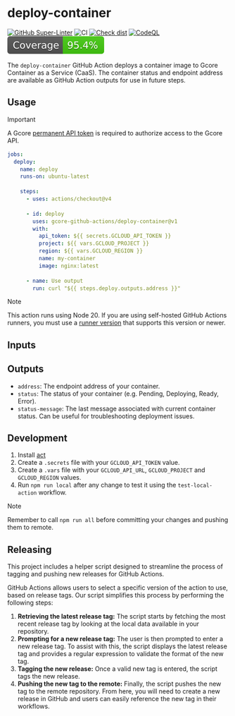 # deploy-container

[![GitHub Super-Linter](https://github.com/gcore-github-actions/deploy-container/actions/workflows/linter.yml/badge.svg)](https://github.com/super-linter/super-linter)
![CI](https://github.com/gcore-github-actions/deploy-container/actions/workflows/ci.yml/badge.svg)
[![Check dist](https://github.com/gcore-github-actions/deploy-container/actions/workflows/check-dist.yml/badge.svg)](https://github.com/gcore-github-actions/deploy-container/actions/workflows/check-dist.yml)
[![CodeQL](https://github.com/gcore-github-actions/deploy-container/actions/workflows/codeql-analysis.yml/badge.svg)](https://github.com/gcore-github-actions/deploy-container/actions/workflows/codeql-analysis.yml)
[![Coverage](./badges/coverage.svg)](./badges/coverage.svg)

The `deploy-container` GitHub Action deploys a container image to Gcore Container as a Service (CaaS). The container status and endpoint address are available as GitHub Action outputs for use in future steps.

## Usage

> [!IMPORTANT]
>
> A Gcore [permanent API token](https://gcore.com/docs/account-settings/create-use-or-delete-a-permanent-api-token) is required to authorize access to the Gcore API.

```yaml
jobs:
  deploy:
    name: deploy
    runs-on: ubuntu-latest

    steps:
      - uses: actions/checkout@v4

      - id: deploy
        uses: gcore-github-actions/deploy-container@v1
        with:
          api_token: ${{ secrets.GCLOUD_API_TOKEN }}
          project: ${{ vars.GCLOUD_PROJECT }}
          region: ${{ vars.GCLOUD_REGION }}
          name: my-container
          image: nginx:latest

      - name: Use output
        run: curl "${{ steps.deploy.outputs.address }}"
```

> [!NOTE]
>
> This action runs using Node 20. If you are using self-hosted GitHub Actions runners, you must use a [runner version](https://github.com/actions/virtual-environments) that supports this version or newer.

## Inputs

## Outputs

* `address`: The endpoint address of your container.
* `status`:  The status of your container (e.g. Pending, Deploying, Ready, Error).
* `status-message`: The last message associated with current container status. Can be useful for troubleshooting deployment issues.

## Development

1. Install [act](https://github.com/nektos/act#installation)
1. Create a `.secrets` file with your `GCLOUD_API_TOKEN` value.
1. Create a `.vars` file with your `GCLOUD_API_URL`, `GCLOUD_PROJECT` and `GCLOUD_REGION` values.
1. Run `npm run local` after any change to test it using the `test-local-action` workflow.

> [!NOTE]
>
> Remember to call `npm run all` before committing your changes and pushing them to remote.

## Releasing

This project includes a helper script designed to streamline the process of
tagging and pushing new releases for GitHub Actions.

GitHub Actions allows users to select a specific version of the action to use,
based on release tags. Our script simplifies this process by performing the
following steps:

1. **Retrieving the latest release tag:** The script starts by fetching the most
   recent release tag by looking at the local data available in your repository.
1. **Prompting for a new release tag:** The user is then prompted to enter a new
   release tag. To assist with this, the script displays the latest release tag
   and provides a regular expression to validate the format of the new tag.
1. **Tagging the new release:** Once a valid new tag is entered, the script tags
   the new release.
1. **Pushing the new tag to the remote:** Finally, the script pushes the new tag
   to the remote repository. From here, you will need to create a new release in
   GitHub and users can easily reference the new tag in their workflows.
